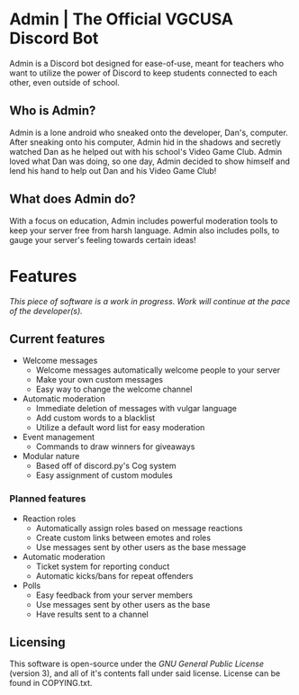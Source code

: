 # Admin | The Official VGCUSA Discord Bot

Admin is a Discord bot designed for ease-of-use, meant for teachers who want to utilize the power of Discord to keep students connected to each other, even outside of school.

## Who is Admin?

Admin is a lone android who sneaked onto the developer, Dan's, computer. After sneaking onto his computer, Admin hid in
 the shadows and secretly watched Dan as he helped out with his school's Video Game Club. Admin loved what Dan was doing, so one day, Admin decided to show himself and lend his hand to help out Dan and his Video Game Club!

## What does Admin do?

With a focus on education, Admin includes powerful moderation tools to keep your server free from harsh language. Admin also includes polls, to gauge your server's feeling towards certain ideas!

# Features

*This piece of software is a work in progress. Work will continue at the pace of the developer(s).*

## Current features

- Welcome messages
    - Welcome messages automatically welcome people to your server
    - Make your own custom messages
    - Easy way to change the welcome channel
- Automatic moderation
    - Immediate deletion of messages with vulgar language
    - Add custom words to a blacklist
    - Utilize a default word list for easy moderation
- Event management
    - Commands to draw winners for giveaways
- Modular nature
    - Based off of discord.py's Cog system
    - Easy assignment of custom modules

### Planned features

- Reaction roles
    - Automatically assign roles based on message reactions
    - Create custom links between emotes and roles
    - Use messages sent by other users as the base message
- Automatic moderation
    - Ticket system for reporting conduct
    - Automatic kicks/bans for repeat offenders
- Polls
    - Easy feedback from your server members
    - Use messages sent by other users as the base
    - Have results sent to a channel
    
## Licensing

This software is open-source under the *GNU General Public License* (version 3), and all of it's contents fall under said license. License can be found in COPYING.txt.
